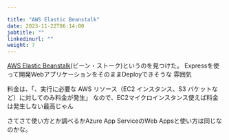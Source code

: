 ```yaml
---

title: "AWS Elastic Beanstalk"
date: 2023-11-22T06:14:00
jobtitle: ""
linkedinurl: ""
weight: 7
---
```


[AWS Elastic Beanstalk](https://aws.amazon.com/jp/elasticbeanstalk/)(ビーン・ストーク)というのを見つけた。
 Expressを使って開発WebアプリケーションをそのままDeployできそうな
 雰囲気

 料金は、「、実行に必要な AWS リソース（EC2 インスタンス、S3 バケットなど）に対してのみ料金が発生」
 なので、EC2マイクロインスタンス使えば料金は発生しない最高じゃん

 さてさて使い方とか調べるかAzure App ServiceのWeb Appsと使い方は同じなのかな。
